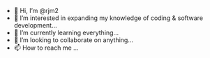 - 👋 Hi, I’m @rjm2
- 👀 I’m interested in expanding my knowledge of coding & software development...
- 🌱 I’m currently learning everything...
- 💞️ I’m looking to collaborate on anything...
- 📫 How to reach me ...

<!---
rjm2/rjm2 is a ✨ special ✨ repository because its `README.md` (this file) appears on your GitHub profile.
You can click the Preview link to take a look at your changes.
--->
